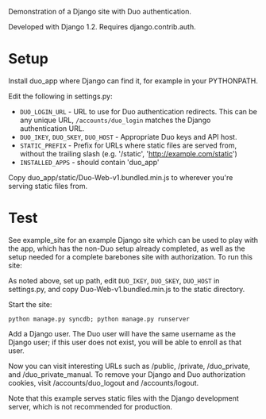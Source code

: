 Demonstration of a Django site with Duo authentication.

Developed with Django 1.2.  Requires django.contrib.auth.

# Setup

Install duo_app where Django can find it, for example in your PYTHONPATH.

Edit the following in settings.py:

* `DUO_LOGIN_URL` - URL to use for Duo authentication redirects.  This
can be any unique URL, `/accounts/duo_login` matches the Django
authentication URL.
* `DUO_IKEY`, `DUO_SKEY`, `DUO_HOST` - Appropriate Duo keys and API host.
* `STATIC_PREFIX` - Prefix for URLs where static files are served
from, without the trailing slash (e.g. '/static',
'http://example.com/static')
* `INSTALLED_APPS` - should contain 'duo_app'

Copy duo_app/static/Duo-Web-v1.bundled.min.js to wherever you're serving static
files from.

# Test

See example_site for an example Django site which can be used to play with the
app, which has the non-Duo setup already completed, as well as the setup needed
for a complete barebones site with authorization.  To run this site:

As noted above, set up path, edit `DUO_IKEY`, `DUO_SKEY`, `DUO_HOST`
in settings.py, and copy Duo-Web-v1.bundled.min.js to the static directory.

Start the site:

    python manage.py syncdb; python manage.py runserver

Add a Django user.  The Duo user will have the same username as the
Django user; if this user does not exist, you will be able to enroll
as that user.

Now you can visit interesting URLs such as /public, /private, /duo_private,
and /duo_private_manual.  To remove your Django and Duo authorization cookies,
visit /accounts/duo_logout and /accounts/logout.

Note that this example serves static files with the Django development server,
which is not recommended for production.
